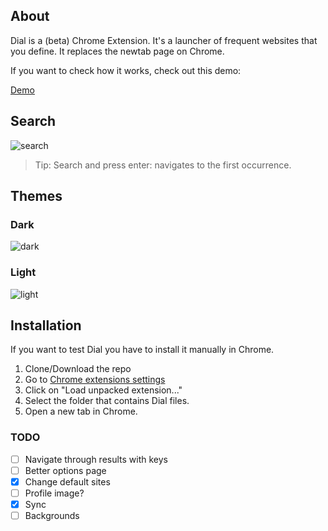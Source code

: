 ## About

Dial is a (beta) Chrome Extension. It's a launcher of frequent websites that you define.
It replaces the newtab page on Chrome.

If you want to check how it works, check out this demo:

[Demo](http://singuerinc.github.io/dial/)

## Search
![search](https://dl.dropboxusercontent.com/u/311265/dial/search_anim.gif)

> Tip: Search and press enter: navigates to the first occurrence.

## Themes
### Dark
![dark](https://dl.dropboxusercontent.com/u/311265/dial/theme_dark.png)

### Light
![light](https://dl.dropboxusercontent.com/u/311265/dial/theme_light.png)

## Installation
If you want to test Dial you have to install it manually in Chrome.

1. Clone/Download the repo
2. Go to [Chrome extensions settings](chrome://extensions/)
3. Click on "Load unpacked extension..."
4. Select the folder that contains Dial files.
5. Open a new tab in Chrome.

### TODO
- [ ] Navigate through results with keys
- [ ] Better options page
- [x] Change default sites
- [ ] Profile image?
- [x] Sync
- [ ] Backgrounds
